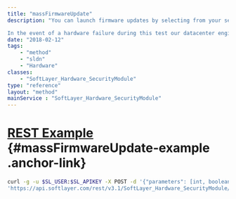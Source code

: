 ```yaml
---
title: "massFirmwareUpdate"
description: "You can launch firmware updates by selecting from your server list. It will bring your server offline for approximately 20 minutes while the updates are in progress. 

In the event of a hardware failure during this test our datacenter engineers will be notified of the problem automatically. They will then replace any failed components to bring your server back online, and will be contacting you to ensure that impact on your server is minimal. "
date: "2018-02-12"
tags:
    - "method"
    - "sldn"
    - "Hardware"
classes:
    - "SoftLayer_Hardware_SecurityModule"
type: "reference"
layout: "method"
mainService : "SoftLayer_Hardware_SecurityModule"
---
```


# [REST Example](#massFirmwareUpdate-example) <a href="/article/rest/"><i class="fas fa-question"></i></a> {#massFirmwareUpdate-example .anchor-link} 
```bash
curl -g -u $SL_USER:$SL_APIKEY -X POST -d '{"parameters": [int, boolean, boolean, boolean, boolean, boolean]}' \
'https://api.softlayer.com/rest/v3.1/SoftLayer_Hardware_SecurityModule/massFirmwareUpdate'
```
